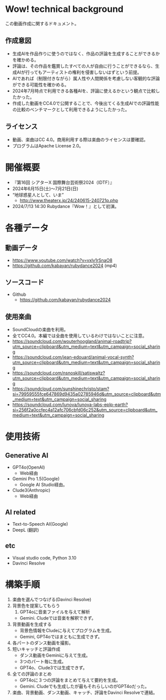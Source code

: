 # Wow! technical background
この動画作成に関するドキュメント。

## 作成意図
- 生成AIを作品作りに使うのではなく、作品の評論を生成することができるかを確かめる。
- 評論は、その作品を鑑賞したすべての人が自由に行うことができるなら、生成AIが行ってもアーティストの権利を侵害しないはずという前提。
- AIであれば（制限付きながら）属人性や人間関係を考慮しない客観的な評論ができる可能性を確かめる。
- 2024年7月時点で利用できる各種AIを、評論に使えるかという観点で比較したかった。
- 作成した動画をCC4.0で公開することで、今後出てくる生成AIでの評論性能の比較のベンチマークとして利用できるようにしたかった。

## ライセンス
- 動画、楽曲はCC 4.0。商用利用する際は楽曲のライセンスは要確認。
- プログラムはApache License 2.0。

# 開催概要
- 『第16回 シアターΧ 国際舞台芸術祭2024（IDTF）』
- 2024年6月15日(土)～7月21日(日)
- “地球惑星人として、いま”
    - http://www.theaterx.jp/24/240615-240721p.php
- 2024/7/13 14:30 Rubydance『Wow！』として初演。

# 各種データ
## 動画データ
- https://www.youtube.com/watch?v=vxlv1rSnaO8
- https://github.com/kabayan/rubydance2024 (mp4)

## ソースコード
- Github
  - https://github.com/kabayan/rubydance2024

## 使用楽曲
- SoundCloudの楽曲を利用。
- 全てCC4.0。本編では全曲を使用しているわけではないことに注意。
- https://soundcloud.com/wouterhoogland/animal-roadtrip?utm_source=clipboard&utm_medium=text&utm_campaign=social_sharing
- https://soundcloud.com/jean-edouard/animal-vocal-synth?utm_source=clipboard&utm_medium=text&utm_campaign=social_sharing
- https://soundcloud.com/nsnoskill/satiswaltz?utm_source=clipboard&utm_medium=text&utm_campaign=social_sharing
- https://soundcloud.com/sunshinechristo/stam?si=79959555fce647869d9435a02785946d&utm_source=clipboard&utm_medium=text&utm_campaign=social_sharing
- https://soundcloud.com/lunova/lunova-labs-eplp-earth?si=256f2a0ccfec4a12afc706cbfd06c252&utm_source=clipboard&utm_medium=text&utm_campaign=social_sharing

# 使用技術
## Generative AI
- GPT4o(OpenAI)
  - Web経由
- Gemini Pro 1.5(Google)
  - Google AI Studio経由。
- Clude3(Anthropic)
  - Web経由
## AI related
- Text-to-Speech AI(Google)
- DeepL (翻訳)
## etc
- Visual studio code, Python 3.10
- Davinci Resolve

# 構築手順
1. 楽曲を選んでつなげる(Davinci Resolve)
2. 背景色を提案してもらう
   1. GPT4oに音楽ファイルを与えて解析
   - Gemini. Cludeでは音楽を解釈できず。
3. 背景動画を生成する
   - 背景色情報をCludeに与えてプログラムを生成。
   - Gemini, GPT4oではまともに生成できず。
4. 各パートのダンス動画を撮影。
5. 短いキャッチと評論作成
    - ダンス動画をGeminiに与えて生成。
    - 3つのパート毎に生成。
    - GPT4o、Clude3では生成できず。
6. 全ての評論のまとめ
    - GPT4oに３つの評論をまとめて与えて要約を生成。
    - Gemini. Cludeでも生成したが最もそれらしいのがGPT4oだった。
7. 楽曲、背景動画、ダンス動画、キャッチ、評論をDavinci Resolveで連結。
